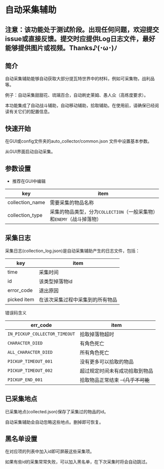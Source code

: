 # 自动采集辅助

## 注意：该功能处于测试阶段。出现任何问题，欢迎提交issue或直接反馈。提交时应提供Log日志文件，最好能够提供图片或视频。Thanks♪(･ω･)ﾉ

## 简介

自动采集辅助能够自动获取大部分提瓦特世界中的材料，例如可采集物，战利品等。

例子：自动采集甜甜花、琉璃百合，自动刷史莱姆、愚人众（高练度要求）。

本功能集成了自动战斗辅助，自动移动辅助，拾取辅助。在使用前，请确保已经阅读有关它们的配置信息。

## 快速开始

在GUI或config文件夹的auto_collector/common.json 文件中设置基本参数。

从GUI界面启动自动采集。

## 参数设置

- 推荐在GUI中编辑

| key         | item             |
|-------------|------------------|
| collection_name        | 需要采集的物品名称             |
| collection_type          | 采集的物品类型，分为`COLLECTION`（一般采集物）和`ENEMY`（战斗掉落物）         |

## 采集日志

采集日志(collection_log.json)是自动采集辅助产生的日志文件，包括：

| key         | item             |
|-------------|------------------|
| time        | 采集时间             |
| id          | 该类型掉落物id         |
| error_code  | 退出原因             |
| picked item | 在该次采集过程中采集到的所有物品 |

错误码含义

| err_code | item|
|----|----|
|`IN_PICKUP_COLLECTOR_TIMEOUT`|拾取掉落物超时|
|`CHARACTER_DIED`|有角色死亡|
|`ALL_CHARACTER_DIED`|所有角色死亡|
|`PICKUP_TIMEOUT_001`|没有更多可以拾取的物品|
|`PICKUP_TIMEOUT_002`|超过规定时间未有成功拾取到物品|
|`PICKUP_END_001`|拾取物品正常结束 ~~（几乎不可能~~|

## 已采集地点

已采集地点(collected.json)保存了采集过的物品的id。

自动采集辅助会自动忽略这些地点。删掉即可恢复。

## 黑名单设置

在对应项的列表中加入id即可屏蔽这些采集项。

如果有些id的采集常常失败，可以加入黑名单，在下次采集时将会自动跳过。
